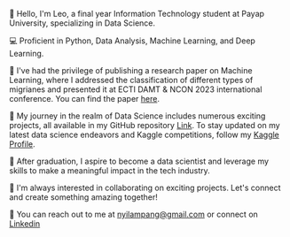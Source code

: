 👋 Hello, I'm Leo, a final year Information Technology student at Payap University, specializing in Data Science. 

💻 Proficient in Python, Data Analysis, Machine Learning, and Deep Learning.

📄 I've had the privilege of publishing a research paper on Machine Learning, where I addressed the classification of different types of migrianes and presented it at ECTI DAMT & NCON 2023 international conference. You can find the paper [here](https://ieeexplore.ieee.org/document/10139707).

🚀 My journey in the realm of Data Science includes numerous exciting projects, all available in my GitHub repository [Link](https://github.com/leonyi4/dataScienceProjects). To stay updated on my latest data science endeavors and Kaggle competitions, follow my [Kaggle Profile](https://www.kaggle.com/nyinyeinaung).

🌟 After graduation, I aspire to become a data scientist and leverage my skills to make a meaningful impact in the tech industry.

🤝 I'm always interested in collaborating on exciting projects. Let's connect and create something amazing together!

📧 You can reach out to me at nyilampang@gmail.com or connect on [Linkedin](https://www.linkedin.com/in/nyinyeinaung/)



<!--
**leonyi4/leonyi4** is a ✨ _special_ ✨ repository because its `README.md` (this file) appears on your GitHub profile.

Here are some ideas to get you started:

- 🔭 I’m currently working on ...
- 🌱 I’m currently learning ...
- 👯 I’m looking to collaborate on ...
- 🤔 I’m looking for help with ...
- 💬 Ask me about ...
- 📫 How to reach me: ...
- 😄 Pronouns: ...
- ⚡ Fun fact: ...
-->
